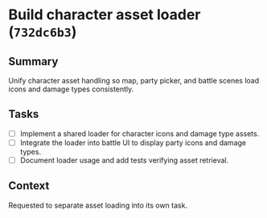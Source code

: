 # Build character asset loader (`732dc6b3`)

## Summary
Unify character asset handling so map, party picker, and battle scenes load icons and damage types consistently.

## Tasks
- [ ] Implement a shared loader for character icons and damage type assets.
- [ ] Integrate the loader into battle UI to display party icons and damage types.
- [ ] Document loader usage and add tests verifying asset retrieval.

## Context
Requested to separate asset loading into its own task.
